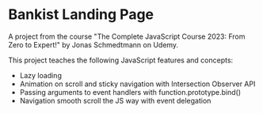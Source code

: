 # Bankist Landing Page

A project from the course "The Complete JavaScript Course 2023: From Zero to Expert!" by Jonas Schmedtmann on Udemy.

This project teaches the following JavaScript features and concepts:
- Lazy loading
- Animation on scroll and sticky navigation with Intersection Observer API
- Passing arguments to event handlers with function.prototype.bind()
- Navigation smooth scroll the JS way with event delegation
